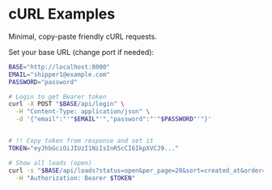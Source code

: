 # cURL Examples

Minimal, copy-paste friendly cURL requests.  

Set your base URL (change port if needed):
```bash
BASE="http://localhost:8000"
EMAIL="shipper1@example.com" 
PASSWORD="password"  

# Login to get Bearer token
curl -X POST "$BASE/api/login" \
  -H "Content-Type: application/json" \
  -d '{"email":"'"$EMAIL"'","password":"'"$PASSWORD"'"}'


# !! Copy token from response and set it
TOKEN="eyJhbGciOiJIUzI1NiIsInR5cCI6IkpXVCJ9..."

# Show all loads (open)
curl -s "$BASE/api/loads?status=open&per_page=20&sort=created_at&order=desc" \
  -H "Authorization: Bearer $TOKEN"


```

